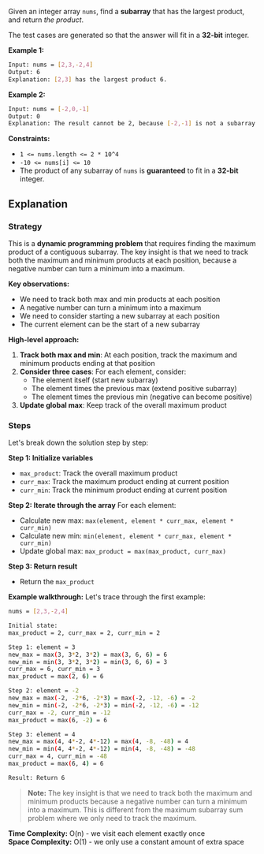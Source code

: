 Given an integer array `nums`, find a **subarray** that has the largest product, and return *the product*.

The test cases are generated so that the answer will fit in a **32-bit** integer.

**Example 1:**
```sh
Input: nums = [2,3,-2,4]
Output: 6
Explanation: [2,3] has the largest product 6.
```

**Example 2:**
```sh
Input: nums = [-2,0,-1]
Output: 0
Explanation: The result cannot be 2, because [-2,-1] is not a subarray.
```

**Constraints:**
- `1 <= nums.length <= 2 * 10^4`
- `-10 <= nums[i] <= 10`
- The product of any subarray of `nums` is **guaranteed** to fit in a **32-bit** integer.

## Explanation

### Strategy

This is a **dynamic programming problem** that requires finding the maximum product of a contiguous subarray. The key insight is that we need to track both the maximum and minimum products at each position, because a negative number can turn a minimum into a maximum.

**Key observations:**
- We need to track both max and min products at each position
- A negative number can turn a minimum into a maximum
- We need to consider starting a new subarray at each position
- The current element can be the start of a new subarray

**High-level approach:**
1. **Track both max and min**: At each position, track the maximum and minimum products ending at that position
2. **Consider three cases**: For each element, consider:
   - The element itself (start new subarray)
   - The element times the previous max (extend positive subarray)
   - The element times the previous min (negative can become positive)
3. **Update global max**: Keep track of the overall maximum product

### Steps

Let's break down the solution step by step:

**Step 1: Initialize variables**
- `max_product`: Track the overall maximum product
- `curr_max`: Track the maximum product ending at current position
- `curr_min`: Track the minimum product ending at current position

**Step 2: Iterate through the array**
For each element:
- Calculate new max: `max(element, element * curr_max, element * curr_min)`
- Calculate new min: `min(element, element * curr_max, element * curr_min)`
- Update global max: `max_product = max(max_product, curr_max)`

**Step 3: Return result**
- Return the `max_product`

**Example walkthrough:**
Let's trace through the first example:

```sh
nums = [2,3,-2,4]

Initial state:
max_product = 2, curr_max = 2, curr_min = 2

Step 1: element = 3
new_max = max(3, 3*2, 3*2) = max(3, 6, 6) = 6
new_min = min(3, 3*2, 3*2) = min(3, 6, 6) = 3
curr_max = 6, curr_min = 3
max_product = max(2, 6) = 6

Step 2: element = -2
new_max = max(-2, -2*6, -2*3) = max(-2, -12, -6) = -2
new_min = min(-2, -2*6, -2*3) = min(-2, -12, -6) = -12
curr_max = -2, curr_min = -12
max_product = max(6, -2) = 6

Step 3: element = 4
new_max = max(4, 4*-2, 4*-12) = max(4, -8, -48) = 4
new_min = min(4, 4*-2, 4*-12) = min(4, -8, -48) = -48
curr_max = 4, curr_min = -48
max_product = max(6, 4) = 6

Result: Return 6
```

> **Note:** The key insight is that we need to track both the maximum and minimum products because a negative number can turn a minimum into a maximum. This is different from the maximum subarray sum problem where we only need to track the maximum.

**Time Complexity:** O(n) - we visit each element exactly once  
**Space Complexity:** O(1) - we only use a constant amount of extra space 